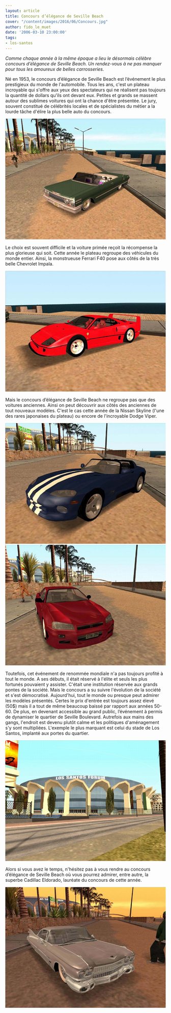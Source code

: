 ```yaml
---
layout: article
title: Concours d’élégance de Seville Beach
cover: "/content/images/2016/06/Concours.jpg"
author: fido_le_muet
date: '2006-03-10 23:00:00'
tags:
- los-santos
---
```


_Comme chaque année à la même époque a lieu le désormais célèbre concours d’élégance de Seville Beach. Un rendez-vous à ne pas manquer pour tous les amoureux de belles carrosseries._

Né en 1953, le concours d’élégance de Seville Beach est l’événement le plus prestigieux du monde de l'automobile. Tous les ans, c'est un plateau incroyable qui s'offre aux yeux des spectateurs qui ne réalisent pas toujours la quantité de dollars qu'ils ont devant eux. Petites et grands se massent autour des sublimes voitures qui ont la chance d'être présentée. Le jury, souvent constitué de célébrités locales et de spécialistes du métier a la lourde tâche d'élire la plus belle auto du concours.

![](/content/images/2005/01/Impala.jpg)

Le choix est souvent difficile et la voiture primée reçoit la récompense la plus glorieuse qui soit. Cette année le plateau regroupe des véhicules du monde entier. Ainsi, la monstrueuse Ferrari F40 pose aux côtés de la très belle Chevrolet Impala.

![](/content/images/2005/01/F40.jpg)

Mais le concours d’élégance de Seville Beach ne regroupe pas que des voitures anciennes. Ainsi on peut découvrir aux côtés des anciennes de tout nouveaux modèles. C'est le cas cette année de la Nissan Skyline (l'une des rares japonaises du plateau) ou encore de l'incroyable Dodge Viper.

![](/content/images/2005/01/Viper.jpg)
![](/content/images/2005/01/Skyline.jpg)

Toutefois, cet événement de renommée mondiale n'a pas toujours profité à tout le monde. A ses débuts, il était réservé à l'élite et seuls les plus fortunés pouvaient y assister. C'était une institution réservée aux grands pontes de la société. Mais le concours a su suivre l'évolution de la société et s'est démocratisé. Aujourd'hui, tout le monde ou presque peut admirer les modèles présentés. Certes le prix d'entrée est toujours assez élevé (50$) mais il a tout de même beaucoup baissé par rapport aux années 50-60. De plus, en devenant accessible au grand public, l’événement à permis de dynamiser le quartier de Seville Boulevard. Autrefois aux mains des gangs, l'endroit est devenu plutôt calme et les politiques d'aménagement s'y sont multipliées. L'exemple le plus marquant est celui du stade de Los Santos, implanté aux portes du quartier.

![](/content/images/2005/01/Stade_LS.jpg)

Alors si vous avez le temps, n'hésitez pas à vous rendre au concours d’élégance de Seville Beach où vous pourrez admirer, entre autre, la superbe Cadillac Eldorado, lauréate du concours de cette année.

![](/content/images/2005/01/Eldorado.jpg)